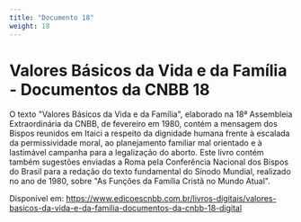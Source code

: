 ```yaml
---
title: "Documento 18"
weight: 18
---
```


# Valores Básicos da Vida e da Família - Documentos da CNBB 18

O texto "Valores Básicos da Vida e da Família", elaborado na 18ª Assembleia Extraordinária da CNBB, de fevereiro em 1980, contém a mensagem dos Bispos reunidos em Itaici a respeito da dignidade humana frente à escalada da permissividade moral, ao planejamento familiar mal orientado e à lastimável campanha para a legalização do aborto. Este livro contém também sugestões enviadas a Roma pela Conferência Nacional dos Bispos do Brasil para a redação do texto fundamental do Sínodo Mundial, realizado no ano de 1980, sobre "As Funções da Família Cristã no Mundo Atual".

Disponível em: https://www.edicoescnbb.com.br/livros-digitais/valores-basicos-da-vida-e-da-familia-documentos-da-cnbb-18-digital
